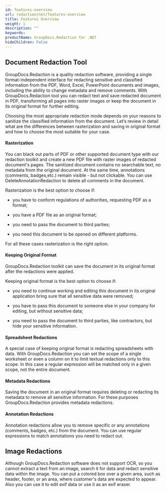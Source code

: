 ```yaml
---
id: features-overview
url: redaction/net/features-overview
title: Features Overview
weight: 1
description: ""
keywords: 
productName: GroupDocs.Redaction for .NET
hideChildren: False
---
```

## Document Redaction Tool

GroupDocs.Redaction is a quality redaction software, providing a single format-independent interface for redacting sensitive and classified information from the PDF, Word, Excel, PowerPoint documents and images, including the ability to change metadata and remove comments. With GroupDocs.Redaction tool you can redact text and save redacted document in PDF, transforming all pages into raster images or keep the document in its original format for further editing.

Choosing the most appropriate redaction mode depends on your reasons to sanitize the classified information from the document. Let’s review in detail what are the differences between rasterization and saving in original format and how to choose the most suitable for your case.  

#### Rasterization

You can black out parts of PDF or other supported document type with our redaction toolkit and create a new PDF file with raster images of redacted document's pages. The sanitized document contains no searchable text, no metadata from the original document. At the same time, annotations (comments, badges,etc.) remain visible - but not clickable. You can use DeleteAnnotationRedaction to delete all comments in the document.

Rasterization is the best option to choose if:  

*   you have to conform regulations of authorities, requesting PDF as a format;
    
*   you have a PDF file as an original format;  
    
*   you need to pass the document to third parties;
*   you need this document to be opened on different platforms.  
    

For all these cases rasterization is the right option.

#### Keeping Original Format

GroupDocs.Redaction toolkit can save the document in its original format after the redactions were applied.

Keeping original format is the best option to choose if:  

*   you need to continue working and editing this document in its original application bring sure that all sensitive data were removed;
    
*   you have to pass this document to someone else in your company for editing, but without sensitive data;
    
*   you need to pass the document to third parties, like contractors, but hide your sensitive information.  
    

#### Spreadsheet Redactions

A special case of keeping original format is redacting spreadsheets with data. With GroupDocs.Redaction you can set the scope of a single worksheet or even a column on it to limit textual redactions only to this scope. In this case a regular expression will be matched only in a given scope, not the entire document.

#### Metadata Redactions

Saving the document in an original format requires deleting or redacting its metadata to remove all sensitive information. For these purposes GroupDocs.Redaction provides metadata redactions.

#### Annotation Redactions

Annotation redactions allow you to remove specific or any annotations (comments, badges, etc.) from the document. You can use regular expressions to match annotations you need to redact out.

## Image Redactions

Although GroupDocs.Redaction software does not support OCR, so you cannot extract a text from an image, search it for data and redact sensitive data within the image. You can put a colored box over a given area, such as header, footer, or an area, where customer's data are expected to appear. Also you can use it to edit exif data or use it as an exif eraser.
